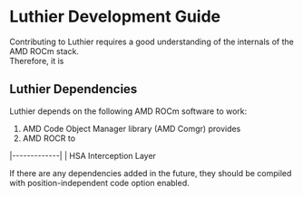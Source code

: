 # Luthier Development Guide
Contributing to Luthier requires a good understanding of the internals of the AMD ROCm stack.  
Therefore, it is 

## Luthier Dependencies
Luthier depends on the following AMD ROCm software to work:
1. AMD Code Object Manager library (AMD Comgr) provides
2. AMD ROCR to



|-------------|
| HSA Interception Layer

If there are any dependencies added in the future, they should be compiled with position-independent
code option enabled.
